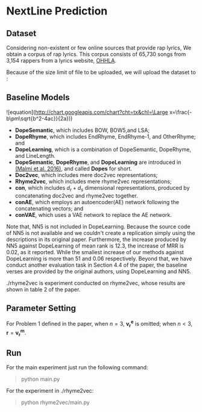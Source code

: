# NextLine Prediction

## Dataset

Considering non-existent or few online sources that provide rap lyrics, We obtain a corpus of rap lyrics. This corpus consists of 65,730 songs from 3,154 rappers from a lyrics website, [OHHLA](http://ohhla.com/inder.html).

Because of the size limit of file to be uploaded, we will upload the dataset to :

## Baseline Models
![equation](http://chart.googleapis.com/chart?cht=tx&chl=\Large x=\frac{-b\pm\sqrt{b^2-4ac}}{2a}))
- **DopeSemantic**, which includes BOW, BOW5,and LSA;
- **DopeRhyme**, which includes EndRhyme, EndRhyme-1, and OtherRhyme; and
- **DopeLearning**, which is a combination of DopeSemantic, DopeRhyme, and LineLength.
- **DopeSemantic**, **DopeRhyme**, and **DopeLearning** are introduced in [ (Malmi et al. 2016)](https://github.com/ekQ/dopelearning), and called **Dopes** for short. 
- **Doc2vec**, which includes mere doc2vec representations;
- **Rhyme2vec**, which includes mere rhyme2vec representations;
- **con**, which includes $d_r+d_s$ dimensional representations, produced by concatenating doc2vec and rhyme2vec together.
- **conAE**, which employs an autoencoder(AE) network following the concatenating vectors; and
- **conVAE**, which uses a VAE network to replace the AE network. 

Note that, NN5 is not included in DopeLearning. Because the source code of NN5 is not available and we couldn't create a replication simply using the descriptions in its original paper. Furthermore, the increase produced by NN5 against DopeLearning of mean rank is $12.3$, the increase of MRR is $0.02$, as it reported. While the smallest increase of our methods against DopeLearning is more than $51$ and $0.06$ respectively. Beyond that, we have conduct another evaluation task in Section 4.4 of the paper, the baseline verses are provided by the original authors, using DopeLearning and NN5.

./rhyme2vec is experiment conducted on rhyme2vec, whose results are shown in table 2 of the paper.

## Parameter Setting

For Problem 1 defined in the paper, when $n=3$, $\boldsymbol {v_r^e}$ is omitted; when $n<3$, $\boldsymbol r = \boldsymbol{v_r^m}$.

## Run

For the main experiment just run the following command:
> python main.py

For the experiment in ./rhyme2vec:
> python rhyme2vec/main.py
